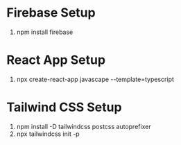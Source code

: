 # Firebase Setup
1. npm install firebase

# React App Setup
1. npx create-react-app javascape --template=typescript 

# Tailwind CSS Setup
1. npm install -D tailwindcss postcss autoprefixer
2. npx tailwindcss init -p